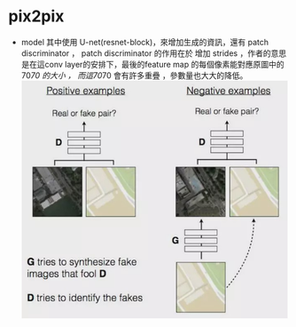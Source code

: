 # pix2pix

*  model 
   其中使用 U-net(resnet-block)，來增加生成的資訊，還有 patch discriminator ， patch discriminator 的作用在於 增加 strides ，作者的意思是在這conv layer的安排下，最後的feature map 的每個像素能對應原圖中的 70*70 的大小 ， 而這70*70 會有許多重疊 ，參數量也大大的降低。
![](https://github.com/citya1472581234/GAN/blob/master/pix2pix/result/model.jpg?raw=true)
